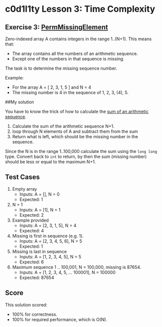 # c0d1l1ty Lesson 3: Time Complexity
## Exercise 3: [PermMissingElement](https://codility.com/programmers/task/perm_missing_elem/)

Zero-indexed array A contains integers in the range 1..(N+1). This means that:
- The array contains all the numbers of an arithmetic sequence.
- Except one of the numbers in that sequence is missing.

The task is to determine the missing sequence number.

Example:
- For the array A = [ 2, 3, 1, 5 ] and N = 4
- The missing number is 4 in the sequence of 1, 2, 3, (4), 5.

##My solution

You have to know the trick of how to calculate the [sum of an arithmetic
sequence](http://hotmath.com/hotmath_help/topics/sum-of-the-first-n-terms-of-an-arithmetic-sequence.html).

1. Calculate the sum of the arithmetic sequence N+1.
2. loop through N elements of A and subtract them from the sum
3. Return what is left, which should be the missing number in the sequence.

Since the N is in the range 1..100,000 calculate the sum using the `long long`
type. Convert back to `int` to return, by then the sum (missing number) should
be less or equal to the maximum N+1.

## Test Cases

1. Empty array
    - Inputs: A = [], N = 0
    - Expected: 1
2. N = 1
    - Inputs: A = [1], N = 1
    - Expected: 2
3. Example provided
    - Inputs: A = [2, 3, 1, 5], N = 4
    - Expected:  4
4. Missing is first in sequence (e.g. 1).
    - Inputs: A = [2, 3, 4, 5, 6], N = 5
    - Expected: 1
5. Missing is last in sequence
    - Inputs: A = [1, 2, 3, 4, 5], N = 5
    - Expected: 6
6. Maximum sequence 1 .. 100,001, N = 100,000, missing is 87654.
    - Inputs: A = [1, 2, 3, 4, 5, ... 100001], N = 100000
    - Expected: 87654

## Score
This solution scored:
 - 100% for correctness.
 - 100% for required performance, which is O(N).

